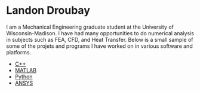 # Landon Droubay
I am a Mechanical Engineering graduate student at the University of Wisconsin-Madison. I have had
many opportunities to do numerical analysis in subjects such as FEA, CFD, and Heat Transfer. Below
is a small sample of some of the projets and programs I have worked on in various software and platforms.

* [C++](/C)
* [MATLAB](/MATLAB)
* [Python](/Python)
* [ANSYS](/ANSYS)
